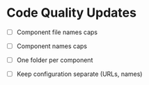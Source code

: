 # Code Quality Updates
- [ ] Component file names caps 
- [ ] Component names caps
- [ ] One folder per component
- [ ] Keep configuration separate (URLs, names)

